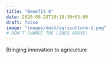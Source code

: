 ```yaml
---
title: "Benefit 6"
date: 2020-09-28T10:18:30+03:00
draft: false 
image: "images/dest/agriculture-1.png"
# DON'T CHANGE THE LINES ABOVE!
---
```


Bringing innovation to agriculture
